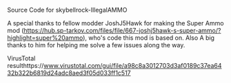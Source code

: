 Source Code for skybellrock-IllegalAMMO

A special thanks to fellow modder JoshJ5Hawk for making the Super Ammo mod (https://hub.sp-tarkov.com/files/file/667-joshj5hawk-s-super-ammo/?highlight=super%20ammo), who's code this mod is based on. Also A big thanks to him for helping me solve a few issues along the way.

VirusTotal resulthttps://www.virustotal.com/gui/file/a98c8a3012703d3af0189c37ea6432b322b6819d24adc8aed3f05d033ff1c517